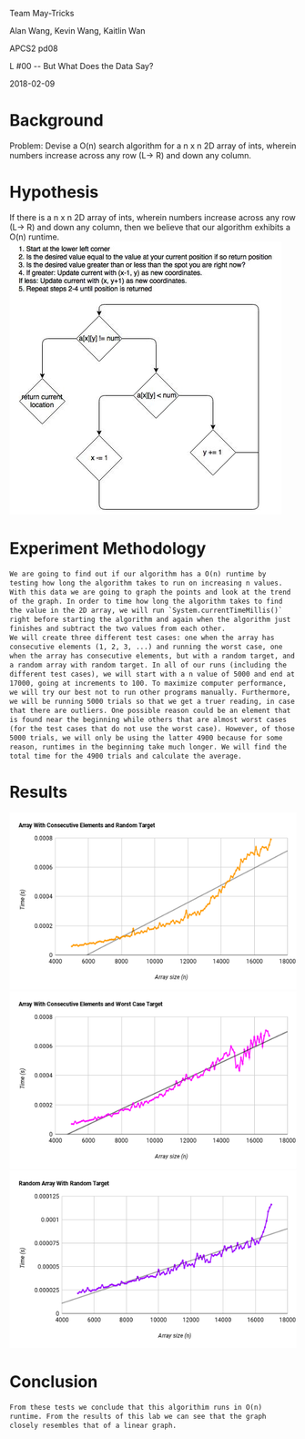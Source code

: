 Team May-Tricks

Alan Wang, Kevin Wang, Kaitlin Wan

APCS2 pd08

L #00 -- But What Does the Data Say?

2018-02-09

# Background

Problem: Devise a O(n) search algorithm for a n x n 2D array of ints, wherein numbers increase across any row (L-> R) and down any column.
# Hypothesis

If there is a n x n 2D array of ints, wherein numbers increase across any row (L-> R) and down any column, then we believe that our algorithm exhibits a O(n) runtime.
![Flow Chart & Procedure for Algorithim](https://github.com/KaitlinWan/May-Tricks/blob/master/Search2DArray.jpg)
# Experiment Methodology

    We are going to find out if our algorithm has a O(n) runtime by testing how long the algorithm takes to run on increasing n values. With this data we are going to graph the points and look at the trend of the graph. In order to time how long the algorithm takes to find the value in the 2D array, we will run `System.currentTimeMillis()` right before starting the algorithm and again when the algorithm just finishes and subtract the two values from each other.
    We will create three different test cases: one when the array has consecutive elements (1, 2, 3, ...) and running the worst case, one when the array has consecutive elements, but with a random target, and a random array with random target. In all of our runs (including the different test cases), we will start with a n value of 5000 and end at 17000, going at increments to 100. To maximize computer performance, we will try our best not to run other programs manually. Furthermore, we will be running 5000 trials so that we get a truer reading, in case that there are outliers. One possible reason could be an element that is found near the beginning while others that are almost worst cases (for the test cases that do not use the worst case). However, of those 5000 trials, we will only be using the latter 4900 because for some reason, runtimes in the beginning take much longer. We will find the total time for the 4900 trials and calculate the average.
# Results

![Array With Consecutive Elements and Random Target](https://github.com/KaitlinWan/May-Tricks/blob/master/consecutive_rand.png)
![Array With Consecutive Elements and Worst Case Target](https://github.com/KaitlinWan/May-Tricks/blob/master/consecutive_worst.png)
![Random Array With Random Target](https://github.com/KaitlinWan/May-Tricks/blob/master/rand_rand.png)

# Conclusion
    From these tests we conclude that this algorithim runs in O(n) runtime. From the results of this lab we can see that the graph closely resembles that of a linear graph.
